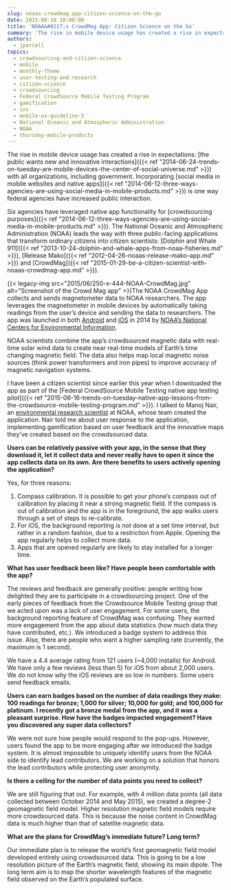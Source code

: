 ```yaml
---
slug: noaas-crowdmag-app-citizen-science-on-the-go
date: 2015-06-18 10:00:00
title: 'NOAA&#8217;s CrowdMag App: Citizen Science on the Go'
summary: 'The rise in mobile device usage has created a rise in expectations: the public wants new and innovative interactions with all organizations, including government. Incorporating social media in mobile websites and native apps is one way federal agencies have increased public interaction. Six agencies have leveraged native app functionality for crowdsourcing purposes. The National Oceanic'
authors:
  - jparcell
topics:
  - crowdsourcing-and-citizen-science
  - mobile
  - monthly-theme
  - user-testing-and-research
  - citizen-science
  - crowdsourcing
  - Federal CrowdSource Mobile Testing Program
  - gamification
  - ios
  - mobile-ux-guideline-5
  - National Oceanic and Atmospheric Administration
  - NOAA
  - thursday-mobile-products
---
```


The rise in mobile device usage has created a rise in expectations: [the public wants new and innovative interactions]({{< ref "2014-06-24-trends-on-tuesday-are-mobile-devices-the-center-of-social-universe.md" >}}) with all organizations, including government. Incorporating [social media in mobile websites and native apps]({{< ref "2014-06-12-three-ways-agencies-are-using-social-media-in-mobile-products.md" >}}) is one way federal agencies have increased public interaction.

Six agencies have leveraged native app functionality for [crowdsourcing purposes]({{< ref "2014-06-12-three-ways-agencies-are-using-social-media-in-mobile-products.md" >}}). The National Oceanic and Atmospheric Administration (NOAA) leads the way with three public-facing applications that transform ordinary citizens into citizen scientists: [Dolphin and Whale 911]({{< ref "2013-10-24-dolphin-and-whale-apps-from-noaa-fisheries.md" >}}), [Release Mako]({{< ref "2012-04-26-noaas-release-mako-app.md" >}}) and [CrowdMag]({{< ref "2015-01-29-be-a-citizen-scientist-with-noaas-crowdmag-app.md" >}}).

{{< legacy-img src="2015/06/250-x-444-NOAA-CrowdMag.jpg" alt="Screenshot of the Crowd Mag app" >}}The NOAA CrowdMag App collects and sends magnetometer data to NOAA researchers. The app leverages the magnetometer in mobile devices by automatically taking readings from the user’s device and sending the data to researchers. The app was launched in both [Android](https://play.google.com/store/apps/details?id=gov.noaa.ngdc.wmm2) and [iOS](https://itunes.apple.com/app/id910578825) in 2014 by [NOAA’s National Centers for Environmental Information](https://www.ncdc.noaa.gov/news/national-centers-environmental-information).

NOAA scientists combine the app’s crowdsourced magnetic data with real-time solar wind data to create near real-time models of Earth’s time changing magnetic field. The data also helps map local magnetic noise sources (think power transformers and iron pipes) to improve accuracy of magnetic navigation systems.

I have been a citizen scientist since earlier this year when I downloaded the app as part of the [Federal CrowdSource Mobile Testing native app testing pilot]({{< ref "2015-06-16-trends-on-tuesday-native-app-lessons-from-the-crowdsource-mobile-testing-program.md" >}}). I talked to Manoj Nair, an [environmental research scientist](http://cires.colorado.edu/about/noaa/) at NOAA, whose team created the application. Nair told me about user response to the application, implementing gamification based on user feedback and the innovative maps they’ve created based on the crowdsourced data.

**Users can be relatively passive with your app, in the sense that they download it, let it collect data and never really have to open it since the app collects data on its own. Are there benefits to users actively opening the application?**

Yes, for three reasons:

  1. Compass calibration. It is possible to get your phone’s compass out of calibration by placing it near a strong magnetic field. If the compass is out of calibration and the app is in the foreground, the app walks users through a set of steps to re-calibrate.
  2. For iOS, the background reporting is not done at a set time interval, but rather in a random fashion, due to a restriction from Apple. Opening the app regularly helps to collect more data.
  3. Apps that are opened regularly are likely to stay installed for a longer time.

**What has user feedback been like? Have people been comfortable with the app?**

The reviews and feedback are generally positive: people writing how delighted they are to participate in a crowdsourcing project. One of the early pieces of feedback from the Crowdsource Mobile Testing group that we acted upon was a lack of user engagement. For some users, the background reporting feature of CrowdMag was confusing. They wanted more engagement from the app about data statistics (how much data they have contributed, etc.). We introduced a badge system to address this issue. Also, there are people who want a higher sampling rate (currently, the maximum is 1 second).

We have a 4.4 average rating from 121 users (~4,000 installs) for Android. We have only a few reviews (less than 5) for iOS from about 2,000 users. We do not know why the iOS reviews are so low in numbers. Some users send feedback emails.

**Users can earn badges based on the number of data readings they make: 100 readings for bronze; 1,000 for silver; 10,000 for gold; and 100,000 for platinum. I recently got a bronze medal from the app, and it was a pleasant surprise. How have the badges impacted engagement? Have you discovered any super data collectors?**

We were not sure how people would respond to the pop-ups. However, users found the app to be more engaging after we introduced the badge system. It is almost impossible to uniquely identify users from the NOAA side to identify lead contributors. We are working on a solution that honors the lead contributors while protecting user anonymity.

**Is there a ceiling for the number of data points you need to collect?**

We are still figuring that out. For example, with 4 million data points (all data collected between October 2014 and May 2015), we created a degree-2 geomagnetic field model. Higher resolution magnetic field models require more crowdsourced data. This is because the noise content in CrowdMag data is much higher than that of satellite magnetic data.

**What are the plans for CrowdMag&#8217;s immediate future? Long term?**

Our immediate plan is to release the world’s first geomagnetic field model developed entirely using crowdsourced data. This is going to be a low resolution picture of the Earth’s magnetic field, showing its main dipole. The long term aim is to map the shorter wavelength features of the magnetic field observed on the Earth’s populated surface.